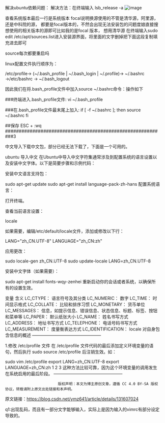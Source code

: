 解决ubuntu依赖问题：
解决方法：在终端输入 lsb_release -a 
![image](https://github.com/user-attachments/assets/088cdfa2-210d-4ee5-93f9-f81a27db4dae)

查看系统版本最后一行是系统版本 focal说明换源使用的不管是清华源，阿里源，还是中科院的源，
都要是focal版本的，不然会出现无法安装包的问题度娘直接搜想使用的相关版本的源即可比如我的是focal 版本，
想用清华源
在终端输入sudo edit /etc/apt/sources.list进入安装源界面，将里面的文字删掉把下面这段复制填充进去即可



source每次都要重启吗

linux配置文件执行顺序为：

/etc/profile→ (~/.bash_profile | ~/.bash_login | ~/.profile)→ ~/.bashrc →/etc/bashrc → ~/.bash_logout


因此我们在将.bash_profile文件中加入source ~/.bashrc命令：操作如下

###终端进入.bash_profile文件: 
vi ~/.bash_profile

###在.bash_profile文件最末尾上加入:
if [ -f ~/.bashrc ]; then
source ~/.bashrc
fi

##保存
ESC + :wq
###########################################################3

中文导入下载中文包，部分已经无法下载了，下面是一个可用的。

ubuntu 导入中文
在Ubuntu中导入中文字符集通常涉及到配置系统的语言设置以及安装中文字体。以下是简要步骤和示例代码：

安装中文语言支持包：

sudo apt-get update
sudo apt-get install language-pack-zh-hans
配置系统语言：

打开终端。

查看当前语言设置：

locale

如果需要，编辑/etc/default/locale文件，添加或修改以下行：

LANG="zh_CN.UTF-8"
LANGUAGE="zh_CN:zh"

应用更改：

sudo locale-gen zh_CN.UTF-8
sudo update-locale LANG=zh_CN.UTF-8

安装中文字体（如果需要）：

sudo apt-get install fonts-wqy-zenhei
重新启动你的会话或者系统，以确保所有的设置生效。

变量	含义
LC_CTYPE：	语言符号及其分类
LC_NUMERIC：	数字
LC_TIME：	时间显示格式
LC_COLLATE：	比较和排序习惯
LC_MONETARY：	货币单位
LC_MESSAGES：	信息，如提示信息、错误信息、状态信息、标题、标签、按钮和菜单等
LC_PAPER：	默认纸张大小
LC_NAME：	姓名书写方式
LC_ADDRESS：	地址书写方式
LC_TELEPHONE：	电话号码书写方式
LC_MEASUREMENT：	度量衡表达方式
LC_IDENTIFICATION：	locale 对自身包含信息的概述
————————————————



1.修改 /etc/profile 文件
在 /etc/profile 文件代码的最后添加定义环境变量的语句，然后执行 sudo source /etc/profile 后注销生效。如：

sudo vim /etc/profile
export LANG=zh_CN.UTF-8
export LANGUAGE=zh_CN:zh
1
2
3
这种方法比较可靠，因为这个环境变量的调用发生在系统启用的最后阶段。
————————————————

                            版权声明：本文为博主原创文章，遵循 CC 4.0 BY-SA 版权协议，转载请附上原文出处链接和本声明。
                        
原文链接：https://blog.csdn.net/ymz641/article/details/131607024

q1:出现乱码，而且有一部分文字能够输入，实际上是因为输入的vimrc有部分设定导致的。
